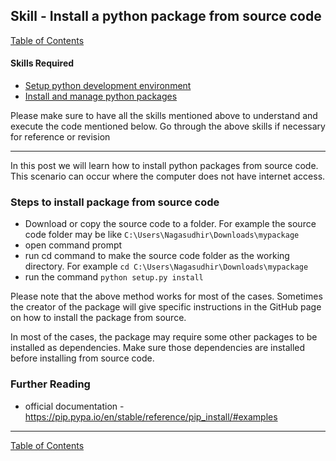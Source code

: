## Skill - Install a python package from source code

[Table of Contents](https://nagasudhir.blogspot.com/2020/04/taming-python-table-of-contents.html)

#### Skills Required
* [Setup python development environment](https://nagasudhir.blogspot.com/2020/04/setup-python-development-environment_14.html)
* [Install and manage python packages](https://nagasudhir.blogspot.com/2020/05/install-and-manage-packages-in-python.html)

Please make sure to have all the skills mentioned above to understand and execute the code mentioned below. Go through the above skills if necessary for reference or revision
<hr/>

In this post we will learn how to install python packages from source code. This scenario can occur where the computer does not have internet access.

### Steps to install package from source code
* Download or copy the source code to a folder. For example the source code folder may be like `C:\Users\Nagasudhir\Downloads\mypackage`
* open command prompt
* run cd command to make the source code folder as the working directory. For example `cd C:\Users\Nagasudhir\Downloads\mypackage`
* run the command `python setup.py install`

Please note that the above method works for most of the cases. Sometimes the creator of the package will give specific instructions in the GitHub page on how to install the package from source.

In most of the cases, the package may require some other packages to be installed as dependencies. Make sure those dependencies are installed before installing from source code.


### Further Reading
* official documentation - https://pip.pypa.io/en/stable/reference/pip_install/#examples

<hr/>

[Table of Contents](https://nagasudhir.blogspot.com/2020/04/taming-python-table-of-contents.html)



<!--stackedit_data:
eyJoaXN0b3J5IjpbLTEwODY1MTY0ODAsMTAwMjM2NDUxM119
-->